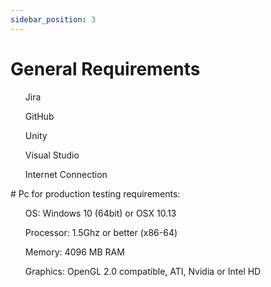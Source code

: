 ```yaml
---
sidebar_position: 3
---
```


# General Requirements
<list>
<ul>Jira</ul>
<ul>GitHub</ul>
<ul>Unity</ul>
<ul>Visual Studio</ul>
<ul>Internet Connection</ul>
</list>
# Pc for production testing requirements:
<list>
<ul>OS: Windows 10 (64bit) or OSX 10.13</ul>
<ul>Processor: 1.5Ghz or better (x86-64)</ul>
<ul>Memory: 4096 MB RAM</ul>
<ul>Graphics: OpenGL 2.0 compatible, ATI, Nvidia or Intel HD</ul>
</list>
